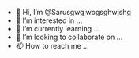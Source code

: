- 👋 Hi, I’m @Sarusgwgjwogsghwjshg
- 👀 I’m interested in ...
- 🌱 I’m currently learning ...
- 💞️ I’m looking to collaborate on ...
- 📫 How to reach me ...

<!---
Sarusgwgjwogsghwjshg/Sarusgwgjwogsghwjshg is a ✨ special ✨ repository because its `README.md` (this file) appears on your GitHub profile.
You can click the Preview link to take a look at your changes.
--->
